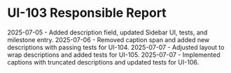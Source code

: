 # UI-103 Responsible Report

2025-07-05 - Added description field, updated Sidebar UI, tests, and milestone entry.
2025-07-06 - Removed caption span and added new descriptions with passing tests for UI-104.
2025-07-07 - Adjusted layout to wrap descriptions and added tests for UI-105.
2025-07-07 - Implemented captions with truncated descriptions and updated tests for UI-106.
